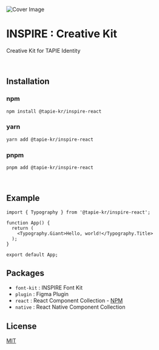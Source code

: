 ![Cover Image](https://minio-mgowcsocwso4g0wo0o0wg0sk.apne2a.algorix.cloud/inspire-asset/inspire-cover.png)
# INSPIRE : Creative Kit
Creative Kit for TAPIE Identity

<br>

## Installation

### npm
```sh
npm install @tapie-kr/inspire-react
```
### yarn
```sh
yarn add @tapie-kr/inspire-react
```
### pnpm
```sh
pnpm add @tapie-kr/inspire-react
```

<br>

## Example
```tsx
import { Typography } from '@tapie-kr/inspire-react';

function App() {
  return (
    <Typography.Giant>Hello, world!</Typography.Title>
  );
}

export default App;
```

## Packages
- `font-kit` : INSPIRE Font Kit
- `plugin` : Figma Plugin
- `react` : React Component Collection - [NPM](https://www.npmjs.com/package/@tapie-kr/inspire-react)
- `native` : React Native Component Collection

## License

[MIT](https://github.com/tapie-kr/inspire/blob/main/LICENSE)

